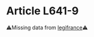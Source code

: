 # Article L641-9

⚠️Missing data from [legifrance](https://www.legifrance.gouv.fr/codes/article_lc/LEGIARTI000006238611)⚠️